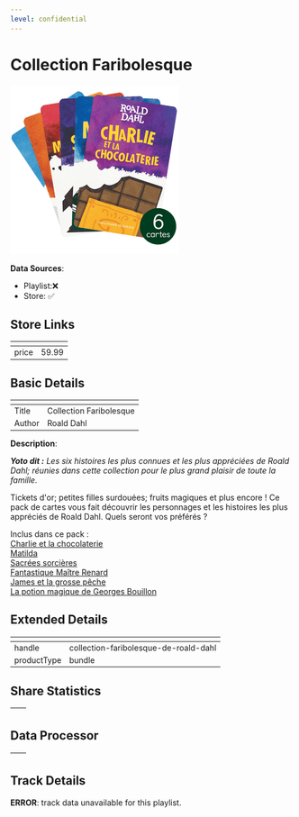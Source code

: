 ```yaml
---
level: confidential
---
```

# Collection Faribolesque

![card_[i64Bw].png](../../img/cards/card_[i64Bw].png)

**Data Sources**: 

- Playlist:❌
- Store: ✅


## Store Links

| <!-- --> | <!-- --> |
| - | - |
| price | 59.99 |


## Basic Details

| <!-- --> | <!-- --> |
| - | - |
| Title | Collection Faribolesque |
| Author | Roald Dahl |

**Description**:

<!-- td {border: 1px solid #ccc;}br {mso-data-placement:same-cell;} -->

_**Yoto dit :** Les six histoires les plus connues et les plus appréciées de Roald Dahl; réunies dans cette collection pour le plus grand plaisir de toute la famille._

<!-- td {border: 1px solid #ccc;}br {mso-data-placement:same-cell;} -->

Tickets d'or; petites filles surdouées; fruits magiques et plus encore ! Ce pack de cartes vous fait découvrir les personnages et les histoires les plus appréciés de Roald Dahl. Quels seront vos préférés ?  
  
Inclus dans ce pack :  
 [Charlie et la chocolaterie](https://ca.yotoplay.com/products/charlie-et-la-chocolaterie)  
[Matilda](https://ca.yotoplay.com/products/matilda-fr)  
[Sacrées sorcières](https://ca.yotoplay.com/products/sacrees-sorcieres)  
[Fantastique Maître Renard](https://ca.yotoplay.com/products/fantastique-maitre-renard)  
[James et la grosse pêche](https://ca.yotoplay.com/products/james-et-la-grosse-peche)  
[La potion magique de Georges Bouillon](https://ca.yotoplay.com/products/la-potion-magique-de-georges-bouillon)


## Extended Details

| <!-- --> | <!-- --> |
| - | - |
| handle | collection-faribolesque-de-roald-dahl |
| productType | bundle |


## Share Statistics

| <!-- --> | <!-- --> |
| - | - |


## Data Processor

| <!-- --> | <!-- --> |
| - | - |


## Track Details

**ERROR**: track data unavailable for this playlist.
